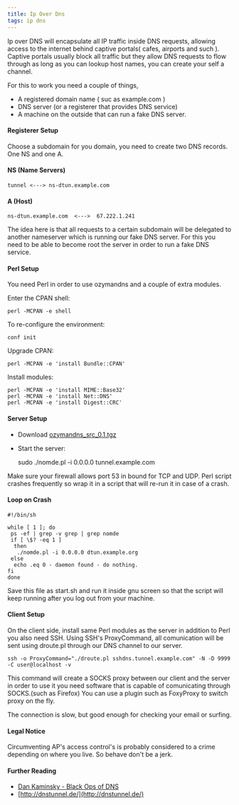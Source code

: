 ```yaml
---
title: Ip Over Dns
tags: ip dns
---
```


Ip over DNS will encapsulate all IP traffic inside DNS requests,
allowing access to the internet behind captive portals( cafes, airports
and such ). Captive portals usually block all traffic but they allow DNS
requests to flow through as long as you can lookup host names, you can
create your self a channel.

For this to work you need a couple of things,

 - A registered domain name ( suc as example.com )
 - DNS server (or a registerer that provides DNS service)
 - A machine on the outside that can run a fake DNS server.

#### Registerer Setup

Choose a subdomain for you domain, you need to create two DNS
records. One NS and one A.

#### NS (Name Servers)
    tunnel <---> ns-dtun.example.com

#### A (Host)
    ns-dtun.example.com  <--->  67.222.1.241

The idea here is that all requests to a certain subdomain will be
delegated to another nameserver which is running our fake DNS server.
For this you need to be able to become root the server in order to run a
fake DNS service.

#### Perl Setup

You need Perl in order to use ozymandns and a couple of extra modules.

 Enter the CPAN shell:
    
    perl -MCPAN -e shell 

 To re-configure the environment:

    conf init 

 Upgrade CPAN:

    perl -MCPAN -e 'install Bundle::CPAN' 

 Install modules:

    perl -MCPAN -e 'install MIME::Base32'
    perl -MCPAN -e 'install Net::DNS'
    perl -MCPAN -e 'install Digest::CRC' 


#### Server Setup

 - Download [ozymandns_src_0.1.tgz](http://www.doxpara.com/ozymandns_src_0.1.tgz)
 - Start the server:


    sudo ./nomde.pl -i 0.0.0.0 tunnel.example.com

Make sure your firewall allows port 53 in bound for TCP and UDP.
Perl script crashes frequently so wrap it in a script that will re-run
it in case of a crash.

#### Loop on Crash

    #!/bin/sh

    while [ 1 ]; do
     ps -ef | grep -v grep | grep nomde
     if [ \$? -eq 1 ]
      then
       ./nomde.pl -i 0.0.0.0 dtun.example.org
     else
      echo .eq 0 - daemon found - do nothing.
    fi 
    done

Save this file as start.sh and run it inside gnu screen so that the
script will keep running after you log out from your machine.

#### Client Setup

On the client side, install same Perl modules as the server in addition
to Perl you also need SSH. Using SSH's ProxyCommand, all comunication
will be sent using droute.pl through our DNS channel to our server.

    ssh -o ProxyCommand="./droute.pl sshdns.tunnel.example.com" -N -D 9999 -C user@localhost -v

This command will create a SOCKS proxy between our client and the server
in order to use it you need software that is capable of comunicating
through SOCKS.(such as Firefox) You can use a plugin such as FoxyProxy
to switch proxy on the fly.

The connection is slow, but good enough for checking your email or
surfing.

#### Legal Notice
Circumventing AP's access control's is probably considered to a crime
depending on where you live. So behave don't be a jerk.

#### Further Reading
 - [Dan Kaminsky - Black Ops of DNS](http://www.doxpara.com/dns_tc/Black_Ops_DNS_TC_files/v3_document.htm)
 - [http://dnstunnel.de/](http://dnstunnel.de/)

